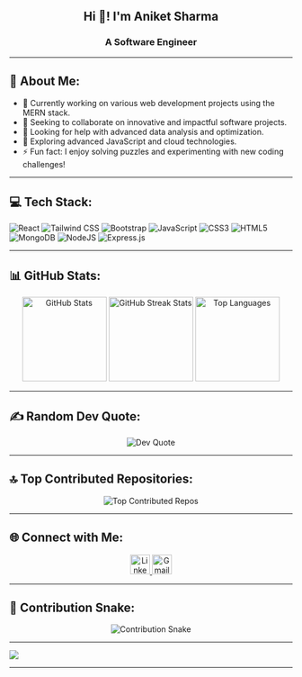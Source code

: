 <h2 align="center">Hi 👋! I'm Aniket Sharma</h2>
<h3 align="center">A Software Engineer</h3>

---

## 💫 About Me:
- 🔭 Currently working on various web development projects using the MERN stack.
- 👯 Seeking to collaborate on innovative and impactful software projects.
- 🤝 Looking for help with advanced data analysis and optimization.
- 🌱 Exploring advanced JavaScript and cloud technologies.
- ⚡ Fun fact: I enjoy solving puzzles and experimenting with new coding challenges!

---

## 💻 Tech Stack:
![React](https://img.shields.io/badge/react-%2320232a.svg?style=for-the-badge&logo=react&logoColor=%2361DAFB)
![Tailwind CSS](https://img.shields.io/badge/tailwindcss-%2338B2AC.svg?style=for-the-badge&logo=tailwind-css&logoColor=white)
![Bootstrap](https://img.shields.io/badge/bootstrap-%238511FA.svg?style=for-the-badge&logo=bootstrap&logoColor=white)
![JavaScript](https://img.shields.io/badge/javascript-%23323330.svg?style=for-the-badge&logo=javascript&logoColor=%23F7DF1E)
![CSS3](https://img.shields.io/badge/css3-%231572B6.svg?style=for-the-badge&logo=css3&logoColor=white)
![HTML5](https://img.shields.io/badge/html5-%23E34F26.svg?style=for-the-badge&logo=html5&logoColor=white)
![MongoDB](https://img.shields.io/badge/mongodb-%2347A248.svg?style=for-the-badge&logo=mongodb&logoColor=white)
![NodeJS](https://img.shields.io/badge/node.js-6DA55F?style=for-the-badge&logo=node.js&logoColor=white)
![Express.js](https://img.shields.io/badge/express.js-%23404d59.svg?style=for-the-badge&logo=express&logoColor=%2361DAFB)

---

## 📊 GitHub Stats:
<div align="center">
  <img src="https://github-readme-stats.vercel.app/api?username=AniketSharma-dev&theme=dark&hide_border=false&include_all_commits=false&count_private=false" height="150" alt="GitHub Stats"/>
  <img src="https://github-readme-streak-stats.herokuapp.com/?user=AniketSharma-dev&theme=dark&hide_border=false" height="150" alt="GitHub Streak Stats"/>
  <img src="https://github-readme-stats.vercel.app/api/top-langs/?username=AniketSharma-dev&theme=dark&hide_border=false&include_all_commits=false&count_private=false&layout=compact" height="150" alt="Top Languages"/>
</div>

---

## ✍️ Random Dev Quote:
<div align="center">
  <img src="https://quotes-github-readme.vercel.app/api?type=horizontal&theme=gruvbox" alt="Dev Quote"/>
</div>

---

## 🔝 Top Contributed Repositories:
<div align="center">
  <img src="https://github-contributor-stats.vercel.app/api?username=AniketSharma-dev&limit=5&theme=dark&combine_all_yearly_contributions=true" alt="Top Contributed Repos"/>
</div>

---

## 🌐 Connect with Me:
<div align="center">
  <a href="https://www.linkedin.com/in/aniketsharma-dev" target="_blank">
    <img src="https://img.shields.io/badge/LinkedIn-0077B5?style=for-the-badge&logo=linkedin&logoColor=white" height="35" alt="LinkedIn logo" />
  </a>
  <a href="mailto:aniketsharma.xo@gmail.com" target="_blank">
    <img src="https://img.shields.io/badge/Gmail-D14836?style=for-the-badge&logo=gmail&logoColor=white" height="35" alt="Gmail logo" />
  </a>
</div>

---

## 🐍 Contribution Snake:
<div align="center">
  <img src="https://raw.githubusercontent.com/AniketSharma-dev/AniketSharma-dev/output/snake.svg" alt="Contribution Snake"/>
</div>

---

[![](https://visitcount.itsvg.in/api?id=AniketSharma-dev&icon=7&color=11)](https://visitcount.itsvg.in)

---
